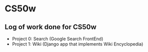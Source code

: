 # CS50w
<h2>Log of work done for CS50w</h2>
<ul>
  <li>Project 0: Search (Google Search FrontEnd)</li>
  <li>Project 1: Wiki (Django app that implements Wiki Encyclopedia)</li>
</ul>
